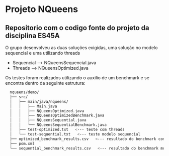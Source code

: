 # Projeto NQueens

## Repositorio com o codigo fonte do projeto da disciplina ES45A

O grupo desenvolveu as duas soluções exigidas, uma solução no modelo sequencial e uma utilizando threads
- Sequencial --> NQueensSequencial.java
- Threads --> NQueensOptimized.java

Os testes foram realizados utilizando o auxilio de um benchmark e se encontra dentro da seguinte estrutura:
```bash
  nqueens/demo/
  ├── src/
  │   ├── main/java/nqueens/
  │   │   ├── Main.java
  │   │   ├── NQueensOptimized.java
  │   │   ├── NQueensOptimizedBenchmark.java
  │   │   ├── NQueensSequential.java
  │   │   └── NQueensSequentialBenchmark.java
  │   ├── test-optimized.txt   <--- teste com threads  
  │   └── test-sequential.txt   <--- teste modelo sequencial
  ├── optimized_benchmark_results.csv   <--- resultado do benchmark com threads
  ├── pom.xml
  └── sequential_benchmark_results.csv   <--- resultado do benchmark modelo sequencial
```
